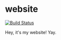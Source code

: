 # website

[![Build Status](https://travis-ci.org/cnunciato/website.svg?branch=master)](https://travis-ci.org/cnunciato/website)

Hey, it's my website! Yay.
